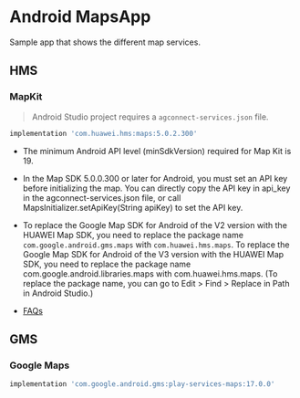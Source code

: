 # Android MapsApp

Sample app that shows the different map services.

## HMS

### MapKit

> Android Studio project requires a `agconnect-services.json` file.

```groovy
implementation 'com.huawei.hms:maps:5.0.2.300'
```

* The minimum Android API level (minSdkVersion) required for Map Kit is 19.
* In the Map SDK 5.0.0.300 or later for Android, you must set an API key before initializing the map. You can directly copy the API key in api_key in the agconnect-services.json file, or call MapsInitializer.setApiKey(String apiKey) to set the API key.
* To replace the Google Map SDK for Android of the V2 version with the HUAWEI Map SDK, you need to replace the package name `com.google.android.gms.maps` with `com.huawei.hms.maps`. To replace the Google Map SDK for Android of the V3 version with the HUAWEI Map SDK, you need to replace the package name com.google.android.libraries.maps with com.huawei.hms.maps. (To replace the package name, you can go to Edit > Find > Replace in Path in Android Studio.)

* [FAQs](https://developer.huawei.com/consumer/en/doc/development/HMSCore-Guides-V5/faq-0000001050166999-V5)

## GMS

### Google Maps

```groovy
implementation 'com.google.android.gms:play-services-maps:17.0.0'
```
